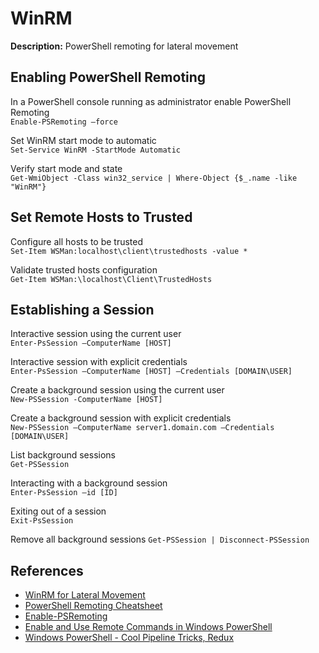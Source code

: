 # WinRM

**Description:** PowerShell remoting for lateral movement 

## Enabling PowerShell Remoting

In a PowerShell console running as administrator enable PowerShell Remoting \
```Enable-PSRemoting –force```

Set WinRM start mode to automatic\
```Set-Service WinRM -StartMode Automatic```

Verify start mode and state \
```Get-WmiObject -Class win32_service | Where-Object {$_.name -like "WinRM"}```

## Set Remote Hosts to Trusted

Configure all hosts to be trusted \
```Set-Item WSMan:localhost\client\trustedhosts -value *```

Validate trusted hosts configuration \
```Get-Item WSMan:\localhost\Client\TrustedHosts```

## Establishing a Session

Interactive session using the current user \
```Enter-PsSession –ComputerName [HOST]```

Interactive session with explicit credentials \
```Enter-PsSession –ComputerName [HOST] –Credentials [DOMAIN\USER]```

Create a background session using the current user \
```New-PSSession -ComputerName [HOST]```

Create a background session with explicit credentials \
```New-PSSession –ComputerName server1.domain.com –Credentials [DOMAIN\USER]```

List background sessions \
```Get-PSSession```

Interacting with a background session \
```Enter-PsSession –id [ID]```

Exiting out of a session \
```Exit-PsSession```

Remove all background sessions
```Get-PSSession | Disconnect-PSSession```

## References
* [WinRM for Lateral Movement](https://www.ired.team/offensive-security/lateral-movement/t1028-winrm-for-lateral-movement)
* [PowerShell Remoting Cheatsheet](https://www.netspi.com/blog/technical/network-penetration-testing/powershell-remoting-cheatsheet/)
* [Enable-PSRemoting](https://docs.microsoft.com/en-us/powershell/module/microsoft.powershell.core/enable-psremoting?view=powershell-7.1)
* [Enable and Use Remote Commands in Windows PowerShell](https://docs.microsoft.com/en-us/previous-versions/technet-magazine/ff700227(v=msdn.10)?redirectedfrom=MSDN)
* [Windows PowerShell - Cool Pipeline Tricks, Redux](https://docs.microsoft.com/en-us/previous-versions/technet-magazine/ff394367(v=msdn.10)?redirectedfrom=MSDN)
